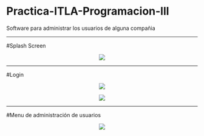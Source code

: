 # Practica-ITLA-Programacion-lll

<p>Software para administrar los usuarios de alguna compañia</p>

------------------------------------------------------------
#Splash Screen

<p align = "center">
<img src = https://user-images.githubusercontent.com/89925494/183183539-dd8a7da8-bb57-4fb4-872f-08112db80b73.png>
</p>

------------------------------------------------------------
#Login
<p align = "center">
<img src = https://user-images.githubusercontent.com/89925494/183186547-9a8bf0dc-d625-41a4-81a9-e7a6b6d20a40.png>
</p>

<p align = "center">
<img src = https://user-images.githubusercontent.com/89925494/183192246-4753f8c8-55ce-4c59-b053-f22b2e26f35e.png>
</p>

------------------------------------------------------------
#Menu de administración de usuarios
<p align = "center">
<img src = https://user-images.githubusercontent.com/89925494/183193432-ff1a3da6-78e7-4584-b3dc-89bb3ec78ec1.png>
</p>
